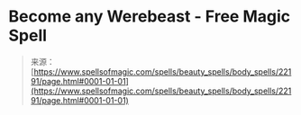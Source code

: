 <!--yml
category: 未分类
date: 2024-06-12 19:06:16
-->

# Become any Werebeast - Free Magic Spell

> 来源：[https://www.spellsofmagic.com/spells/beauty_spells/body_spells/22191/page.html#0001-01-01](https://www.spellsofmagic.com/spells/beauty_spells/body_spells/22191/page.html#0001-01-01)